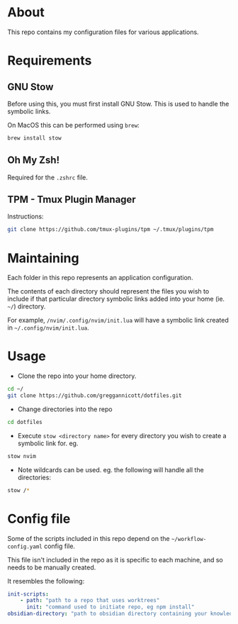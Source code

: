# About

This repo contains my configuration files for various applications.

# Requirements

## GNU Stow

Before using this, you must first install GNU Stow. This is used to handle the symbolic links.

On MacOS this can be performed using `brew`:

```zsh
brew install stow
```

## Oh My Zsh!

Required for the `.zshrc` file.

## TPM - Tmux Plugin Manager

Instructions:

```zsh
git clone https://github.com/tmux-plugins/tpm ~/.tmux/plugins/tpm
```

# Maintaining

Each folder in this repo represents an application configuration.

The contents of each directory should represent the files you wish to include if that particular directory symbolic links added into your home (ie. `~/`) directory.

For example, `/nvim/.config/nvim/init.lua` will have a symbolic link created in `~/.config/nvim/init.lua`.

# Usage

* Clone the repo into your home directory.

```zsh
cd ~/
git clone https://github.com/greggannicott/dotfiles.git
```

* Change directories into the repo

```zsh
cd dotfiles
```

* Execute `stow <directory name>` for every directory you wish to create a symbolic link for. eg.

```zsh
stow nvim
```

* Note wildcards can be used. eg. the following will handle all the directories:

```zsh
stow /*
```

# Config file

Some of the scripts included in this repo depend on the `~/workflow-config.yaml` config file.

This file isn't included in the repo as it is specific to each machine, and so needs to be manually created.

It resembles the following:

```yaml
init-scripts:
    - path: "path to a repo that uses worktrees"
      init: "command used to initiate repo, eg npm install"
obsidian-directory: "path to obsidian directory containing your knowledge base"
```
